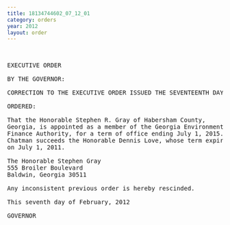 ```yaml
---
title: 18134744602_07_12_01
category: orders
year: 2012
layout: order
---
```


<pre> 

EXECUTIVE ORDER

BY THE GOVERNOR:

CORRECTION TO THE EXECUTIVE ORDER ISSUED THE SEVENTEENTH DAY OF AUGUST, 2011

ORDERED:

That the Honorable Stephen R. Gray of Habersham County,
Georgia, is appointed as a member of the Georgia Environmental
Finance Authority, for a term of office ending July 1, 2015.
Chatman succeeds the Honorable Dennis Love, whose term expired
on July 1, 2011.

The Honorable Stephen Gray
555 Broiler Boulevard
Baldwin, Georgia 30511

Any inconsistent previous order is hereby rescinded.

This seventh day of February, 2012

GOVERNOR

    

</pre>
